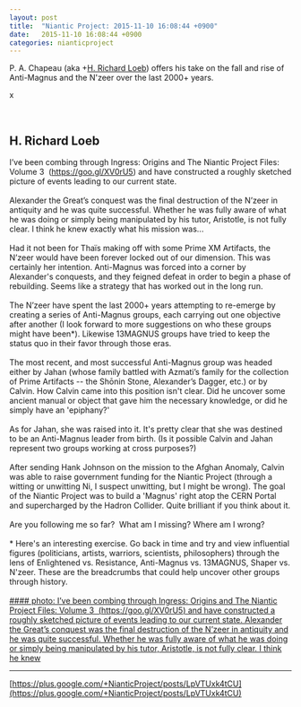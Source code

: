 ```yaml
---
layout: post
title:  "Niantic Project: 2015-11-10 16:08:44 +0900"
date:   2015-11-10 16:08:44 +0900
categories: nianticproject
---
```

P. A. Chapeau (aka +[H. Richard Loeb](https://plus.google.com/117506125229608138804 "")) offers his take on the fall and rise of Anti-Magnus and the N'zeer over the last 2000+ years.

x<div class="shared"><br /><h2>H. Richard Loeb</h2>I’ve been combing through Ingress: Origins and The Niantic Project Files: Volume 3  (<a href="https://goo.gl/XV0rU5" class="ot-anchor">https://goo.gl/XV0rU5</a>) and have constructed a roughly sketched picture of events leading to our current state.<br /><br />Alexander the Great’s conquest was the final destruction of the N’zeer in antiquity and he was quite successful. Whether he was fully aware of what he was doing or simply being manipulated by his tutor, Aristotle, is not fully clear. I think he knew exactly what his mission was...<br /><br />Had it not been for Thaïs making off with some Prime XM Artifacts, the N’zeer would have been forever locked out of our dimension. This was certainly her intention. Anti-Magnus was forced into a corner by Alexander's conquests, and they feigned defeat in order to begin a phase of rebuilding. Seems like a strategy that has worked out in the long run.<br /><br />The N’zeer have spent the last 2000+ years attempting to re-emerge by creating a series of Anti-Magnus groups, each carrying out one objective after another (I look forward to more suggestions on who these groups might have been*). Likewise 13MAGNUS groups have tried to keep the status quo in their favor through those eras.<br /><br />The most recent, and most successful Anti-Magnus group was headed either by Jahan (whose family battled with Azmati’s family for the collection of Prime Artifacts -- the Shōnin Stone, Alexander’s Dagger, etc.) or by Calvin. How Calvin came into this position isn't clear. Did he uncover some ancient manual or object that gave him the necessary knowledge, or did he simply have an 'epiphany?'<br /><br />As for Jahan, she was raised into it. It's pretty clear that she was destined to be an Anti-Magnus leader from birth. (Is it possible Calvin and Jahan represent two groups working at cross purposes?) <br /><br />After sending Hank Johnson on the mission to the Afghan Anomaly, Calvin was able to raise government funding for the Niantic Project (through a witting or unwitting Ni, I suspect unwitting, but I might be wrong). The goal of the Niantic Project was to build a 'Magnus' right atop the CERN Portal and supercharged by the Hadron Collider. Quite brilliant if you think about it.<br /><br />Are you following me so far?  What am I missing? Where am I wrong?<br /><br />* Here's an interesting exercise. Go back in time and try and view influential figures (politicians, artists, warriors, scientists, philosophers) through the lens of Enlightened vs. Resistance, Anti-Magnus vs. 13MAGNUS, Shaper vs. N'zeer. These are the breadcrumbs that could help uncover other groups through history.<br /><br /></div>
[#### photo: I’ve been combing through Ingress: Origins and The Niantic Project Files: Volume 3  (https://goo.gl/XV0rU5) and have constructed a roughly sketched picture of events leading to our current state.
Alexander the Great’s conquest was the final destruction of the N’zeer in antiquity and he was quite successful. Whether he was fully aware of what he was doing or simply being manipulated by his tutor, Aristotle, is not fully clear. I think he knew](https://lh3.googleusercontent.com/-33D2K-9MCjs/VkGVdPNVCtI/AAAAAAAABrg/HVJgqfVd6EI/w800-h1463/CovertOp.jpg "")
- - -
[https://plus.google.com/+NianticProject/posts/LpVTUxk4tCU](https://plus.google.com/+NianticProject/posts/LpVTUxk4tCU)
